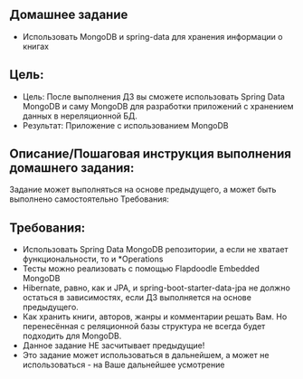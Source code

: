 ## Домашнее задание
- Использовать MongoDB и spring-data для хранения информации о книгах

## Цель:
- Цель: После выполнения ДЗ вы сможете использовать Spring Data MongoDB и саму MongoDB для разработки приложений с хранением данных в нереляционной БД.
- Результат: Приложение с использованием MongoDB


## Описание/Пошаговая инструкция выполнения домашнего задания:
Задание может выполняться на основе предыдущего, а может быть выполнено самостоятельно
Требования:
## Требования:

- Использовать Spring Data MongoDB репозитории, а если не хватает функциональности, то и *Operations
- Тесты можно реализовать с помощью Flapdoodle Embedded MongoDB
- Hibernate, равно, как и JPA, и spring-boot-starter-data-jpa не должно остаться в зависимостях, если ДЗ выполняется на основе предыдущего.
- Как хранить книги, авторов, жанры и комментарии решать Вам. Но перенесённая с реляционной базы структура не всегда будет подходить для MongoDB.
- Данное задание НЕ засчитывает предыдущие!
- Это задание может использоваться в дальнейшем, а может не использоваться - на Ваше дальнейшее усмотрение
